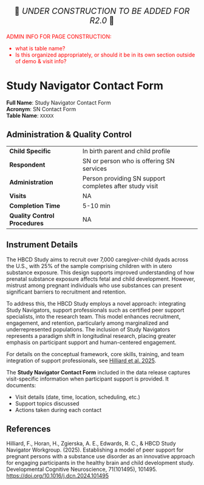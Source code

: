 <p style="text-align: center; font-size: 1.5em;">🚧 <i>UNDER CONSTRUCTION TO BE ADDED FOR R2.0</i> 🚧 </p>

<p style="color: red;">ADMIN INFO FOR PAGE CONSTRUCTION:</p>
<ul style="color: red;">
<li>what is table name?</li>
<li>Is this organized appropriately, or should it be in its own section outside of demo & visit info?</li>
</ul>
</p>

# Study Navigator Contact Form

**Full Name**: Study Navigator Contact Form           
**Acronym**: SN Contact Form            
**Table Name**: `XXXXX`

## Administration & Quality Control

<table class="table-no-vertical-lines" style="width: 100%; border-collapse: collapse; table-layout: fixed;">
<tbody>
<tr><td><b>Child Specific</b></td>
<td>In birth parent and child profile</td></tr>
<tr><td><b>Respondent</b></td>
<td>SN or person who is offering SN services</td></tr>
<tr><td><b>Administration</b></td>
<td style="word-wrap: break-word; white-space: normal;">Person providing SN support completes after study visit</td></tr>
<tr><td><b>Visits</b></td>
<td>NA</td></tr>
<tr><td><b>Completion Time</b></td>
<td>5-10 min</td></tr>
<tr><td><b>Quality Control Procedures</b></td>
<td style="word-wrap: break-word; white-space: normal;">NA</td></tr>      
</tbody>
</table>

## Instrument Details

The HBCD Study aims to recruit over 7,000 caregiver-child dyads across the U.S., with 25% of the sample comprising children with in utero substance exposure. This design supports improved understanding of how prenatal substance exposure affects fetal and child development. However, mistrust among pregnant individuals who use substances can present significant barriers to recruitment and retention.

To address this, the HBCD Study employs a novel approach: integrating Study Navigators, support professionals such as certified peer support specialists, into the research team. This model enhances recruitment, engagement, and retention, particularly among marginalized and underrepresented populations. The inclusion of Study Navigators represents a paradigm shift in longitudinal research, placing greater emphasis on participant support and human-centered engagement.

For details on the conceptual framework, core skills, training, and team integration of support professionals, see [Hilliard et al. 2025](https://doi.org/10.1016/j.dcn.2024.101495).

The **Study Navigator Contact Form** included in the data release captures visit-specific information when participant support is provided. It documents:

- Visit details (date, time, location, scheduling, etc.)
- Support topics discussed
- Actions taken during each contact

## References

<div class="references"> 
<p>Hilliard, F., Horan, H., Zgierska, A. E., Edwards, R. C., & HBCD Study Navigator Workgroup. (2025). Establishing a model of peer support for pregnant persons with a substance use disorder as an innovative approach for engaging participants in the healthy brain and child development study. Developmental Cognitive Neuroscience, 71(101495), 101495. <a href="https://doi.org/10.1016/j.dcn.2024.101495" target="_blank">https://doi.org/10.1016/j.dcn.2024.101495</a></p>  
</div>
<br>

